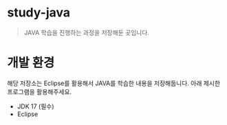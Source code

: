 # study-java
 
> JAVA 학습을 진행하는 과정을 저장해둔 곳입니다.

# 개발 환경

해당 저장소는 Eclipse를 활용해서 JAVA를 학습한 내용을 저장해둡니다. 아래 제시한 프로그램을 활용해주세요.

- JDK 17 (필수)
- Eclipse

